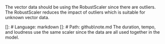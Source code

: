 The vector data should be using the RobustScaler since there are outliers.
The RobustScaler reduces the impact of outliers which is suitable for unknown vector data.

[]: # Language: markdown
[]: # Path: github\note.md
The duration, tempo, and loudness use the same scaler since the data are all used together in the model.